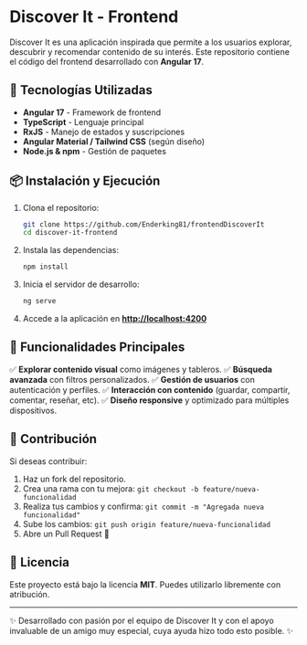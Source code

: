 # Discover It - Frontend

Discover It es una aplicación inspirada que permite a los usuarios explorar, descubrir y recomendar contenido de su interés. Este repositorio contiene el código del frontend desarrollado con **Angular 17**.

## 🚀 Tecnologías Utilizadas

- **Angular 17** - Framework de frontend
- **TypeScript** - Lenguaje principal
- **RxJS** - Manejo de estados y suscripciones
- **Angular Material / Tailwind CSS** (según diseño)
- **Node.js & npm** - Gestión de paquetes


## 📦 Instalación y Ejecución

1. Clona el repositorio:
   ```sh
   git clone https://github.com/Enderking81/frontendDiscoverIt
   cd discover-it-frontend
   ```
2. Instala las dependencias:
   ```sh
   npm install
   ```
3. Inicia el servidor de desarrollo:
   ```sh
   ng serve
   ```
4. Accede a la aplicación en [**http://localhost:4200**](http://localhost:4200)

## 📌 Funcionalidades Principales

✅ **Explorar contenido visual** como imágenes y tableros. ✅ **Búsqueda avanzada** con filtros personalizados. ✅ **Gestión de usuarios** con autenticación y perfiles. ✅ **Interacción con contenido** (guardar, compartir, comentar, reseñar, etc). ✅ **Diseño responsive** y optimizado para múltiples dispositivos.

## 📌 Contribución

Si deseas contribuir:

1. Haz un fork del repositorio.
2. Crea una rama con tu mejora: `git checkout -b feature/nueva-funcionalidad`
3. Realiza tus cambios y confirma: `git commit -m "Agregada nueva funcionalidad"`
4. Sube los cambios: `git push origin feature/nueva-funcionalidad`
5. Abre un Pull Request 🚀

## 📜 Licencia

Este proyecto está bajo la licencia **MIT**. Puedes utilizarlo libremente con atribución.

---

✨ Desarrollado con pasión por el equipo de Discover It y con el apoyo invaluable de un amigo muy especial, cuya ayuda hizo todo esto posible. ✨

